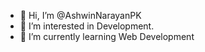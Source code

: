 - 👋 Hi, I’m @AshwinNarayanPK
- 👀 I’m interested in Development.
- 🌱 I’m currently learning Web Development


<!---
AshwinNarayanPK/AshwinNarayanPK is a ✨ special ✨ repository because its `README.md` (this file) appears on your GitHub profile.
You can click the Preview link to take a look at your changes.
--->
